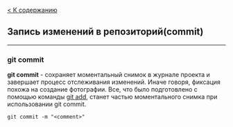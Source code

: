 [< К содержанию](./readme.md)

## Запись изменений в репозиторий(commit)

---

### git commit


**git commit** - сохраняет моментальный снимок в журнале проекта и завершает процесс отслеживания изменений. Иначе говоря, фиксация похожа на создание фотографии. Все, что было подготовлено с помощью команды [git add](./add.md), станет частью моментального снимка при использовании git commit.


```bash=
git commit -m "<comment>"
```

